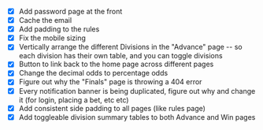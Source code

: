 - [X] Add password page at the front
- [X] Cache the email
- [X] Add padding to the rules
- [X] Fix the mobile sizing
- [X] Vertically arrange the different Divisions in the "Advance" page -- so each division has their own table, and you can toggle divisions
- [X] Button to link back to the home page across different pages
- [X] Change the decimal odds to percentage odds
- [X] Figure out why the "Finals" page is throwing a 404 error
- [X] Every notification banner is being duplicated, figure out why and change it (for login, placing a bet, etc etc)
- [X] Add consistent side padding to all pages (like rules page)
- [X] Add toggleable division summary tables to both Advance and Win pages
